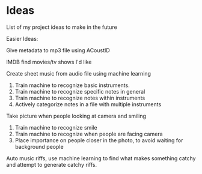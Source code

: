 # Ideas
List of my project ideas to make in the future

Easier Ideas:

Give metadata to mp3 file using ACoustID

IMDB find movies/tv shows I'd like

Create sheet music from audio file using machine learning 
  1.  Train machine to recognize basic instruments.
  2.  Train machine to recognize specific notes in general
  3.  Train machine to recognize notes within instruments
  4.  Actively categorize notes in a file with multiple instruments
  
Take picture when people looking at camera and smiling
  1.  Train machine to recognize smile
  2.  Train machine to recognize when people are facing camera
  3.  Place importance on people closer in the photo, to avoid waiting for background people



Auto music riffs, use machine learning to find what makes something catchy and attempt
to generate catchy riffs.
